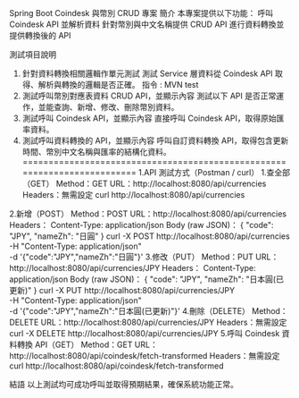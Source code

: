 Spring Boot Coindesk 與幣別 CRUD 專案
簡介
本專案提供以下功能：
呼叫 Coindesk API 並解析資料
針對幣別與中文名稱提供 CRUD API
進行資料轉換並提供轉換後的 API

測試項目說明
1. 針對資料轉換相關邏輯作單元測試
測試 Service 層資料從 Coindesk API 取得、解析與轉換的邏輯是否正確。
指令 : MVN test
2. 測試呼叫幣別對應表資料 CRUD API，並顯示內容
測試以下 API 是否正常運作，並能查詢、新增、修改、刪除幣別資料。
3. 測試呼叫 Coindesk API，並顯示內容
直接呼叫 Coindesk API，取得原始匯率資料。
4. 測試呼叫資料轉換的 API，並顯示內容
呼叫自訂資料轉換 API，取得包含更新時間、幣別中文名稱與匯率的結構化資料。
=========================================================================
1.API 測試方式（Postman / curl）
1.查全部（GET）
Method：GET
URL：http://localhost:8080/api/currencies
Headers：無需設定
curl http://localhost:8080/api/currencies

2.新增（POST）
Method：POST
URL：http://localhost:8080/api/currencies
Headers：
Content-Type: application/json
Body (raw JSON)：
{
  "code": "JPY",
  "nameZh": "日圓"
}
curl -X POST http://localhost:8080/api/currencies \
-H "Content-Type: application/json" \
-d '{"code":"JPY","nameZh":"日圓"}'
3.修改（PUT）
Method：PUT
URL：http://localhost:8080/api/currencies/JPY
Headers：
Content-Type: application/json
Body (raw JSON)：
{
  "code": "JPY",
  "nameZh": "日本圓(已更新)"
}
curl -X PUT http://localhost:8080/api/currencies/JPY \
-H "Content-Type: application/json" \
-d '{"code":"JPY","nameZh":"日本圓(已更新)"}'
4.刪除（DELETE）
Method：DELETE
URL：http://localhost:8080/api/currencies/JPY
Headers：無需設定
curl -X DELETE http://localhost:8080/api/currencies/JPY
5.呼叫 Coindesk 資料轉換 API（GET）
Method：GET
URL：http://localhost:8080/api/coindesk/fetch-transformed
Headers：無需設定
curl http://localhost:8080/api/coindesk/fetch-transformed

結語
以上測試均可成功呼叫並取得預期結果，確保系統功能正常。
